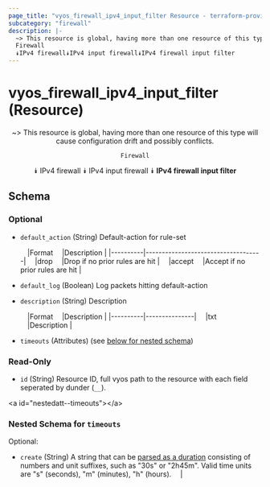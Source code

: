 ```yaml
---
page_title: "vyos_firewall_ipv4_input_filter Resource - terraform-provider-vyos"
subcategory: "firewall"
description: |-
  ~> This resource is global, having more than one resource of this type will cause configuration drift and possibly conflicts.
  Firewall
  ⯯IPv4 firewall⯯IPv4 input firewall⯯IPv4 firewall input filter
---
```


# vyos_firewall_ipv4_input_filter (Resource)
<center>

~> This resource is global, having more than one resource of this type will cause configuration drift and possibly conflicts.

	Firewall
⯯
IPv4 firewall
⯯
IPv4 input firewall
⯯
**IPv4 firewall input filter**


</center>

## Schema

### Optional

- `default_action` (String) Default-action for rule-set

    &emsp;|Format  &emsp;|Description                       |
    |----------|------------------------------------|
    &emsp;|drop    &emsp;|Drop if no prior rules are hit    |
    &emsp;|accept  &emsp;|Accept if no prior rules are hit  |
- `default_log` (Boolean) Log packets hitting default-action
- `description` (String) Description

    &emsp;|Format  &emsp;|Description  |
    |----------|---------------|
    &emsp;|txt     &emsp;|Description  |
- `timeouts` (Attributes) (see [below for nested schema](#nestedatt--timeouts))

### Read-Only

- `id` (String) Resource ID, full vyos path to the resource with each field seperated by dunder (`__`).

&lt;a id=&#34;nestedatt--timeouts&#34;&gt;&lt;/a&gt;
### Nested Schema for `timeouts`

Optional:

- `create` (String) A string that can be [parsed as a duration](https://pkg.go.dev/time#ParseDuration) consisting of numbers and unit suffixes, such as &#34;30s&#34; or &#34;2h45m&#34;. Valid time units are &#34;s&#34; (seconds), &#34;m&#34; (minutes), &#34;h&#34; (hours).  &emsp;|
